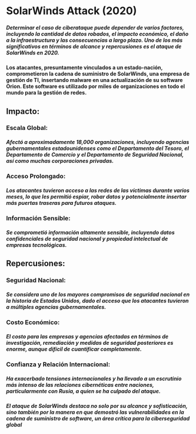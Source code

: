 # **SolarWinds Attack (2020)** 
##### Determinar el caso de ciberataque puede depender de varios factores, incluyendo la cantidad de datos robados, el impacto económico, el daño a la infraestructura y las consecuencias a largo plazo. Uno de los más significativos en términos de alcance y repercusiones es el ataque de SolarWinds en 2020.
#### Los atacantes, presuntamente vinculados a un estado-nación, comprometieron la cadena de suministro de SolarWinds, una empresa de gestión de TI, insertando malware en una actualización de su software Orion. Este software es utilizado por miles de organizaciones en todo el mundo para la gestión de redes.
## Impacto:
### Escala Global:
##### Afectó a aproximadamente 18,000 organizaciones, incluyendo agencias gubernamentales estadounidenses como el Departamento del Tesoro, el Departamento de Comercio y el Departamento de Seguridad Nacional, así como muchas corporaciones privadas.
### Acceso Prolongado: 
##### Los atacantes tuvieron acceso a las redes de las víctimas durante varios meses, lo que les permitió espiar, robar datos y potencialmente insertar más puertas traseras para futuros ataques.
### Información Sensible: 
##### Se comprometió información altamente sensible, incluyendo datos confidenciales de seguridad nacional y propiedad intelectual de empresas tecnológicas.
## Repercusiones:
### Seguridad Nacional:
##### Se considera uno de los mayores compromisos de seguridad nacional en la historia de Estados Unidos, dado el acceso que los atacantes tuvieron a múltiples agencias gubernamentales.
### Costo Económico: 
##### El costo para las empresas y agencias afectadas en términos de investigación, remediación y medidas de seguridad posteriores es enorme, aunque difícil de cuantificar completamente.
### Confianza y Relación Internacional: 
##### Ha exacerbado tensiones internacionales y ha llevado a un escrutinio más intenso de las relaciones cibernéticas entre naciones, particularmente con Rusia, a quien se ha culpado del ataque.

##### El ataque de SolarWinds destaca no solo por su alcance y sofisticación, sino también por la manera en que demostró las vulnerabilidades en la cadena de suministro de software, un área crítica para la ciberseguridad global

